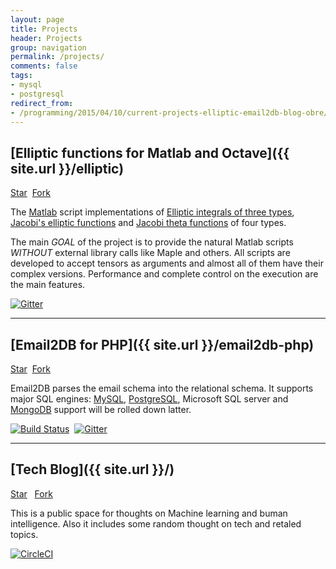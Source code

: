```yaml
---
layout: page
title: Projects
header: Projects
group: navigation
permalink: /projects/
comments: false
tags:
- mysql
- postgresql
redirect_from: 
- /programming/2015/04/10/current-projects-elliptic-email2db-blog-obre/
---
```


<style>
a > img {
	display: inline;
}
</style>

## [Elliptic functions for Matlab and Octave]({{ site.url }}/elliptic)

<a aria-label="Star moiseevigor/elliptic on GitHub" data-count-aria-label="# stargazers on GitHub" data-count-api="/repos/moiseevigor/elliptic#stargazers_count" data-count-href="/moiseevigor/elliptic/stargazers" data-style="mega" data-icon="octicon-star" href="https://github.com/moiseevigor/elliptic" class="github-button">Star</a>&nbsp;
<a aria-label="Fork moiseevigor/elliptic on GitHub" data-count-aria-label="# forks on GitHub" data-count-api="/repos/moiseevigor/elliptic#forks_count" data-count-href="/moiseevigor/elliptic/network" data-style="mega" data-icon="octicon-git-branch" href="https://github.com/moiseevigor/elliptic/fork" class="github-button">Fork</a>

The [Matlab](https://www.mathworks.com/) script implementations of [Elliptic integrals of three types](https://en.wikipedia.org/wiki/Elliptic_integral), [Jacobi's elliptic functions](https://en.wikipedia.org/wiki/Jacobi%27s_elliptic_functions) and [Jacobi theta functions](https://en.wikipedia.org/wiki/Theta_function) of four types.

The main *GOAL* of the project is to provide the natural Matlab scripts *WITHOUT* external library calls like Maple and others. All scripts are developed to accept tensors as arguments and almost all of them have their complex versions. Performance and complete control on the execution are the main features.


[![Gitter](https://badges.gitter.im/Join%20Chat.svg)](https://gitter.im/moiseevigor/elliptic?utm_source=badge&utm_medium=badge&utm_campaign=pr-badge)

<hr />

## [Email2DB for PHP]({{ site.url }}/email2db-php)

<a aria-label="Star moiseevigor/email2db-php on GitHub" data-count-aria-label="# stargazers on GitHub" data-count-api="/repos/moiseevigor/email2db-php#stargazers_count" data-count-href="/moiseevigor/email2db-php/stargazers" data-style="mega" data-icon="octicon-star" href="https://github.com/moiseevigor/email2db-php" class="github-button">Star</a>&nbsp;
<a aria-label="Fork moiseevigor/email2db-php on GitHub" data-count-aria-label="# forks on GitHub" data-count-api="/repos/moiseevigor/email2db-php#forks_count" data-count-href="/moiseevigor/email2db-php/network" data-style="mega" data-icon="octicon-git-branch" href="https://github.com/moiseevigor/email2db-php/fork" class="github-button">Fork</a>

Email2DB parses the email schema into the relational schema. It supports major SQL engines: [MySQL](/tag/mysql), [PostgreSQL](/tag/postgresql), Microsoft SQL server and [MongoDB](/tag/mongodb) support will be rolled down latter.


[![Build Status](https://travis-ci.org/moiseevigor/email2db-php.svg?branch=master)](https://travis-ci.org/moiseevigor/email2db-php)&nbsp;
[![Gitter](https://badges.gitter.im/Join%20Chat.svg)](https://gitter.im/moiseevigor/email2db-php?utm_source=badge&utm_medium=badge&utm_campaign=pr-badge)

<hr />

## [Tech Blog]({{ site.url }}/)

<a aria-label="Star moiseevigor/moiseevigor.github.io on GitHub" data-count-aria-label="# stargazers on GitHub" data-count-api="/repos/moiseevigor/moiseevigor.github.io#stargazers_count" data-count-href="/moiseevigor/moiseevigor.github.io/stargazers" data-style="mega" data-icon="octicon-star" href="https://github.com/moiseevigor/moiseevigor.github.io" class="github-button">Star</a>&nbsp;&nbsp;
<a aria-label="Fork moiseevigor/moiseevigor.github.io on GitHub" data-count-aria-label="# forks on GitHub" data-count-api="/repos/moiseevigor/moiseevigor.github.io#forks_count" data-count-href="/moiseevigor/moiseevigor.github.io/network" data-style="mega" data-icon="octicon-git-branch" href="https://github.com/moiseevigor/moiseevigor.github.io/fork" class="github-button">Fork</a>


This is a public space for thoughts on Machine learning and buman intelligence. Also it includes some random thought on tech and retaled topics.

[![CircleCI](https://circleci.com/gh/moiseevigor/moiseevigor.github.io/tree/master.svg?style=svg)](https://circleci.com/gh/moiseevigor/moiseevigor.github.io/tree/master)

<script async defer id="github-bjs" src="https://buttons.github.io/buttons.js"></script>

